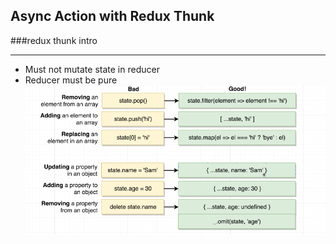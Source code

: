 ## Async Action with Redux Thunk
###redux thunk intro

---

- Must not mutate state in reducer <br/>
- Reducer must be pure
![](public/img-1.png)
